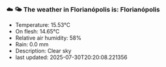 ### ☁️ 🌤️  The weather in Florianópolis is: Florianópolis

- Temperature: 15.53°C
- On flesh: 14.65°C
- Relative air humidity: 58%
- Rain: 0.0 mm
- Description: Clear sky
- last updated: 2025-07-30T20:20:08.221356
